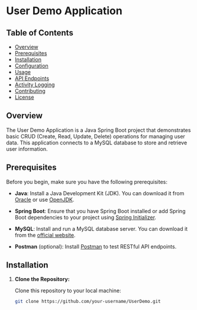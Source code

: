 # User Demo Application

## Table of Contents

- [Overview](#overview)
- [Prerequisites](#prerequisites)
- [Installation](#installation)
- [Configuration](#configuration)
- [Usage](#usage)
- [API Endpoints](#api-endpoints)
- [Activity Logging](#activity-logging)
- [Contributing](#contributing)
- [License](#license)

## Overview

The User Demo Application is a Java Spring Boot project that demonstrates basic CRUD (Create, Read, Update, Delete) operations for managing user data. This application connects to a MySQL database to store and retrieve user information.

## Prerequisites

Before you begin, make sure you have the following prerequisites:

- **Java**: Install a Java Development Kit (JDK). You can download it from [Oracle](https://www.oracle.com/java/technologies/javase-downloads.html) or use [OpenJDK](https://openjdk.java.net/).

- **Spring Boot**: Ensure that you have Spring Boot installed or add Spring Boot dependencies to your project using [Spring Initializer](https://start.spring.io/).

- **MySQL**: Install and run a MySQL database server. You can download it from the [official website](https://dev.mysql.com/downloads/).

- **Postman** (optional): Install [Postman](https://www.postman.com/downloads/) to test RESTful API endpoints.

## Installation

1. **Clone the Repository:**

   Clone this repository to your local machine:

   ```bash
   git clone https://github.com/your-username/UserDemo.git
